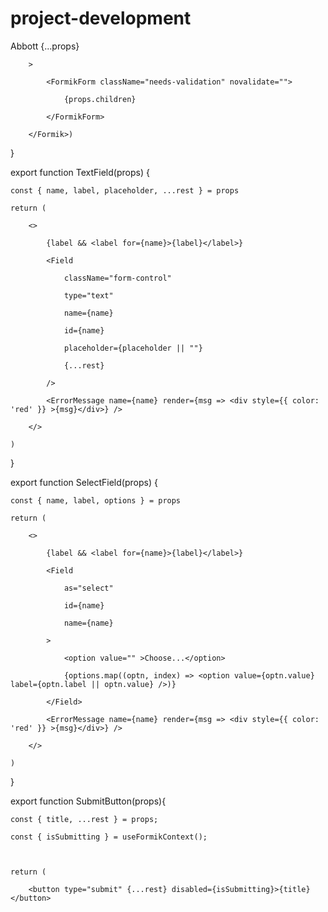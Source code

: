 # project-development
Abbott
            {...props}

        >

            <FormikForm className="needs-validation" novalidate="">

                {props.children}

            </FormikForm>

        </Formik>)

}



export function TextField(props) {

    const { name, label, placeholder, ...rest } = props

    return (

        <>

            {label && <label for={name}>{label}</label>}

            <Field

                className="form-control"

                type="text"

                name={name}

                id={name}

                placeholder={placeholder || ""} 

                {...rest}

            />

            <ErrorMessage name={name} render={msg => <div style={{ color: 'red' }} >{msg}</div>} />

        </>

    )

}



export function SelectField(props) {

    const { name, label, options } = props

    return (

        <>

            {label && <label for={name}>{label}</label>}

            <Field

                as="select"

                id={name}

                name={name}

            >

                <option value="" >Choose...</option>

                {options.map((optn, index) => <option value={optn.value} label={optn.label || optn.value} />)}

            </Field>

            <ErrorMessage name={name} render={msg => <div style={{ color: 'red' }} >{msg}</div>} />

        </>

    )

}



export function SubmitButton(props){

    const { title, ...rest } = props;

    const { isSubmitting } = useFormikContext();

    

    return (

        <button type="submit" {...rest} disabled={isSubmitting}>{title}</button>
